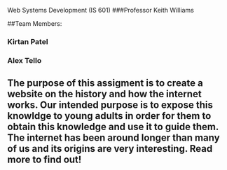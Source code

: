 Web Systems Development (IS 601)
###Professor Keith Williams

##Team Members:
### Kirtan Patel
### Alex Tello

## The purpose of this assigment is to create a website on the history and how the internet works. Our intended purpose is to expose this knowldge to young adults in order for them to obtain this knowledge and use it to guide them. The internet has been around longer than many of us and its origins are very interesting. Read more to find out!
